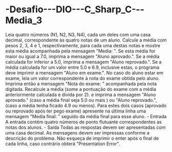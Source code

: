 # -Desafio---DIO---C_Sharp_C---Media_3
Leia quatro números (N1, N2, N3, N4), cada um deles com uma casa decimal,  correspondente às quatro notas de um aluno. Calcule a média com pesos 2, 3, 4 e  1, respectivamente, para cada uma destas notas e mostre esta média acompanhada  pela mensagem "Media: ". Se esta média for maior ou igual a 7.0, imprima a  mensagem "Aluno aprovado.". Se a média calculada for inferior a 5.0, imprima a  mensagem "Aluno reprovado.". Se a média calculada for um valor entre 5.0 e 6.9,  inclusive estas, o programa deve imprimir a mensagem "Aluno em exame.".  No caso do aluno estar em exame, leia um valor correspondente à nota do exame  obtida pelo aluno. Imprima então a mensagem "Nota do exame: " acompanhada pela  nota digitada. Recalcule a média (some a pontuação do exame com a média  anteriormente calculada e divida por 2). e imprima a mensagem "Aluno aprovado."  (caso a média final seja 5.0 ou mais ) ou "Aluno reprovado.", (caso a média  tenha ficado 4.9 ou menos). Para estes dois casos (aprovado ou reprovado após  ter pego exame) apresente na última linha uma mensagem "Media final: " seguido  da média final para esse aluno.    - Entrada    A entrada contém quatro números de ponto flutuante correspondentes as notas dos  alunos.    - Saída    Todas as respostas devem ser apresentadas com uma casa decimal. As mensagens  devem ser impressas conforme a descrição do problema. Não esqueça de imprimir  o enter após o final de cada linha, caso contrário obterá "Presentation Error".
